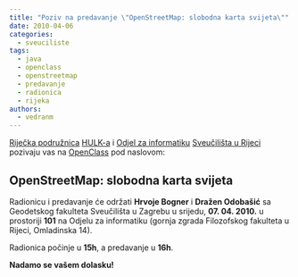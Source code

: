 ```yaml
---
title: "Poziv na predavanje \"OpenStreetMap: slobodna karta svijeta\""
date: 2010-04-06
categories: 
  - sveuciliste
tags: 
  - java
  - openclass
  - openstreetmap
  - predavanje
  - radionica
  - rijeka
authors: 
  - vedranm
---
```


[Riječka podružnica](../podruznica.md) [HULK-a](http://www.linux.hr/) i [Odjel za informatiku](https://www.inf.uniri.hr/) [Sveučilišta u Rijeci](https://uniri.hr/) pozivaju vas na [OpenClass](../aktivnosti.md#openclass) pod naslovom:

## OpenStreetMap: slobodna karta svijeta

<!-- more -->

Radionicu i predavanje će održati **Hrvoje Bogner** i **Dražen Odobašić** sa Geodetskog fakulteta Sveučilišta u Zagrebu u srijedu, **07. 04. 2010.** u prostoriji **101** na Odjelu za informatiku (gornja zgrada Filozofskog fakulteta u Rijeci, Omladinska 14).

Radionica počinje u **15h**, a predavanje u **16h**.

**Nadamo se vašem dolasku!**
